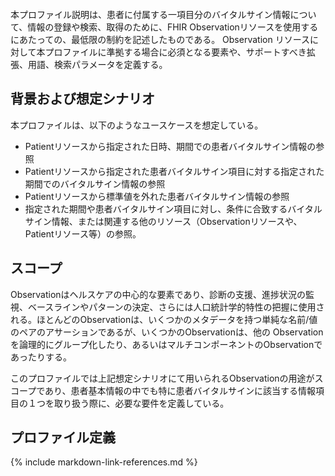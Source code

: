 <br/>
本プロファイル説明は、患者に付属する一項目分のバイタルサイン情報について、情報の登録や検索、取得のために、FHIR Observationリソースを使用するにあたっての、最低限の制約を記述したものである。
Observation リソースに対して本プロファイルに準拠する場合に必須となる要素や、サポートすべき拡張、用語、検索パラメータを定義する。

## 背景および想定シナリオ
本プロファイルは、以下のようなユースケースを想定している。

- Patientリソースから指定された日時、期間での患者バイタルサイン情報の参照
- Patientリソースから指定された患者バイタルサイン項目に対する指定された期間でのバイタルサイン情報の参照
- Patientリソースから標準値を外れた患者バイタルサイン情報の参照
- 指定された期間や患者バイタルサイン項目に対し、条件に合致するバイタルサイン情報、または関連する他のリソース（Observationリソースや、Patientリソース等）の参照。

## スコープ
Observationはヘルスケアの中心的な要素であり、診断の支援、進捗状況の監視、ベースラインやパターンの決定、さらには人口統計学的特性の把握に使用される。ほとんどのObservationは、いくつかのメタデータを持つ単純な名前/値のペアのアサーションであるが、いくつかのObservationは、他の Observationを論理的にグループ化したり、あるいはマルチコンポーネントのObservationであったりする。

このプロファイルでは上記想定シナリオにて用いられるObservationの用途がスコープであり、患者基本情報の中でも特に患者バイタルサインに該当する情報項目の１つを取り扱う際に、必要な要件を定義している。


## プロファイル定義

{% include markdown-link-references.md %}